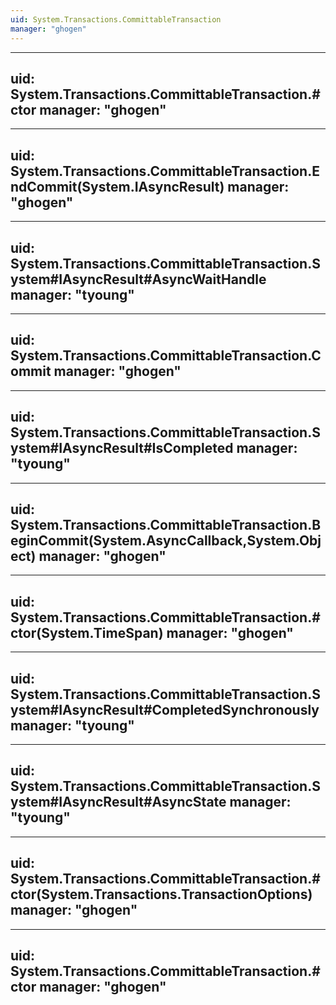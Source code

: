 ```yaml
---
uid: System.Transactions.CommittableTransaction
manager: "ghogen"
---
```


---
uid: System.Transactions.CommittableTransaction.#ctor
manager: "ghogen"
---

---
uid: System.Transactions.CommittableTransaction.EndCommit(System.IAsyncResult)
manager: "ghogen"
---

---
uid: System.Transactions.CommittableTransaction.System#IAsyncResult#AsyncWaitHandle
manager: "tyoung"
---

---
uid: System.Transactions.CommittableTransaction.Commit
manager: "ghogen"
---

---
uid: System.Transactions.CommittableTransaction.System#IAsyncResult#IsCompleted
manager: "tyoung"
---

---
uid: System.Transactions.CommittableTransaction.BeginCommit(System.AsyncCallback,System.Object)
manager: "ghogen"
---

---
uid: System.Transactions.CommittableTransaction.#ctor(System.TimeSpan)
manager: "ghogen"
---

---
uid: System.Transactions.CommittableTransaction.System#IAsyncResult#CompletedSynchronously
manager: "tyoung"
---

---
uid: System.Transactions.CommittableTransaction.System#IAsyncResult#AsyncState
manager: "tyoung"
---

---
uid: System.Transactions.CommittableTransaction.#ctor(System.Transactions.TransactionOptions)
manager: "ghogen"
---

---
uid: System.Transactions.CommittableTransaction.#ctor
manager: "ghogen"
---
